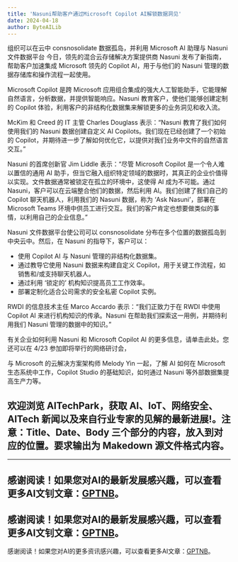 ```yaml
---
title: 'Nasuni帮助客户通过Microsoft Copilot AI解锁数据洞见'
date: 2024-04-18
author: ByteAILib
---
```


组织可以在云中 consnosolidate 数据孤岛，并利用 Microsoft AI  助理与 Nasuni 文件数据平台
今日，领先的混合云存储解决方案提供商 Nasuni 发布了新指南，帮助客户加速集成 Microsoft 领先的 Copilot AI，用于与他们的 Nasuni 管理的数据存储库和操作流程一起使用。

Microsoft Copilot 是跨 Microsoft 应用组合集成的强大人工智能助手，它能理解自然语言，分析数据，并提供智能响应。Nasuni 教育客户，使他们能够创建定制的 Copilot 体验，利用客户的非结构化数据集来解锁更多的业务洞见和收入流。

McKim 和 Creed 的 IT 主管 Charles Douglass 表示：“Nasuni 教育了我们如何使用我们的 Nasuni 数据创建自定义 AI Copilots。我们现在已经创建了一个初始的 Copilot，并期待进一步了解如何优化它，以提供对我们业务中文件的自然语言交互。”

Nasuni 的首席创新官 Jim Liddle 表示：“尽管 Microsoft Copilot 是一个令人难以置信的通用 AI 助手，但当它融入组织特定领域的数据时，其真正的企业价值得以实现。文件数据通常被锁定在孤立的环境中，这使得 AI 成为不可能。通过 Nasuni，客户可以在云端整合他们的数据，然后利用 AI。我们创建了我们自己的 Copilot 聊天机器人，利用我们的 Nasuni 数据，称为 ‘Ask Nasuni’，部署在 Microsoft Teams 环境中供员工进行交互。我们的客户肯定也想要做类似的事情，以利用自己的企业信息。”

Nasuni 文件数据平台使公司可以 consnosolidate 分布在多个位置的数据孤岛到中央云中。然后，在 Nasuni 的指导下，客户可以：
- 使用 Copilot AI 与 Nasuni 管理的非结构化数据集。
- 通过教导它使用 Nasuni 数据来构建自定义 Copilot，用于关键工作流程，如销售和/或支持聊天机器人。
- 通过利用 ‘锁定的’ 机构知识提高员工工作效率。
- 部署定制化适合公司需求的安全私密 Copilot 实例。

RWDI 的信息技术主任 Marco Accardo 表示：“我们正致力于在 RWDI 中使用 Copilot AI 来进行机构知识的传承。Nasuni 在帮助我们探索这一用例，并期待利用我们 Nasuni 管理的数据中的知识。”

有关企业如何利用 Nasuni 和 Microsoft Copilot AI 的更多信息，请单击此处。您还可以在 4/23 参加即将举行的网络研讨会，

与 Microsoft 的云解决方案架构师 Melody Yin 一起，了解 AI 如何在 Microsoft 生态系统中工作，Copilot Studio 的基础知识，如何通过 Nasuni 等外部数据集提高生产力等。

欢迎浏览 AITechPark，获取 AI、IoT、网络安全、AITech 新闻以及来自行业专家的见解的最新进展!。注意：Title、Date、Body 三个部分的内容，放入到对应的位置。要求输出为 Makedown 源文件格式内容。
---

---
感谢阅读！如果您对AI的最新发展感兴趣，可以查看更多AI文钊文章：[GPTNB](https://gptnb.com)。
---
感谢阅读！如果您对AI的最新发展感兴趣，可以查看更多AI文钊文章：[GPTNB](https://gptnb.com)。
---
感谢阅读！如果您对AI的更多资讯感兴趣，可以查看更多AI文章：[GPTNB](https://gptnb.com)。